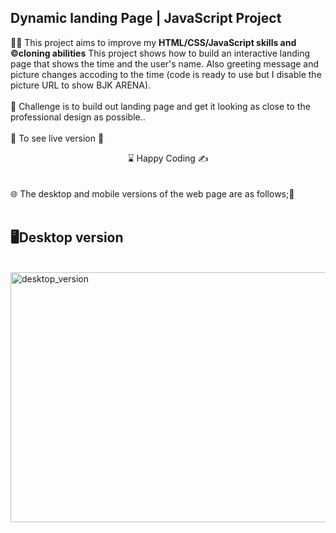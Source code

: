 ## Dynamic landing Page | JavaScript Project

👨‍💻 This project aims to improve my <b>HTML/CSS/JavaScript skills and ©️cloning abilities</b> This project shows how to build an interactive landing page that shows the time and the user's name. Also greeting message and picture changes accoding to the time (code is ready to use but I disable the picture URL to show BJK  ARENA).
<br><br>
🎯 Challenge is to build out landing page and get it looking as close to the professional design as possible..
<br><br>
🔗 To see live version 🎯
<br>
<center> ⌛ Happy Coding  ✍ </center>
<br><br>
🌐 The desktop and mobile versions of the web page are as follows;🧭
<br><br>

## 🖥️Desktop version
<br>
<img src="./bjk.gif" width="600" height="400" align="left" alt="desktop_version">
<br>
<br>
<br>
<br>
<br>
<br>
<br>
<br>
<br>







